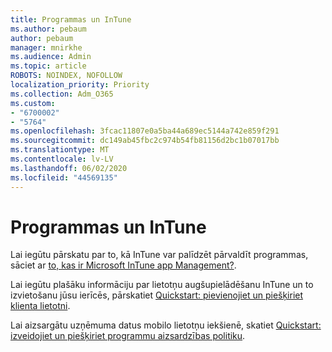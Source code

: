 ```yaml
---
title: Programmas un InTune
ms.author: pebaum
author: pebaum
manager: mnirkhe
ms.audience: Admin
ms.topic: article
ROBOTS: NOINDEX, NOFOLLOW
localization_priority: Priority
ms.collection: Adm_O365
ms.custom:
- "6700002"
- "5764"
ms.openlocfilehash: 3fcac11807e0a5ba44a689ec5144a742e859f291
ms.sourcegitcommit: dc149ab45fbc2c974b54fb81156d2bc1b07017bb
ms.translationtype: MT
ms.contentlocale: lv-LV
ms.lasthandoff: 06/02/2020
ms.locfileid: "44569135"
---
```

# <a name="apps-and-intune"></a>Programmas un InTune

Lai iegūtu pārskatu par to, kā InTune var palīdzēt pārvaldīt programmas, sāciet ar [to, kas ir Microsoft InTune app Management?](https://docs.microsoft.com/mem/intune/apps/app-management).

Lai iegūtu plašāku informāciju par lietotņu augšupielādēšanu InTune un to izvietošanu jūsu ierīcēs, pārskatiet [Quickstart: pievienojiet un piešķiriet klienta lietotni](https://docs.microsoft.com/mem/intune/apps/quickstart-add-assign-app).

Lai aizsargātu uzņēmuma datus mobilo lietotņu iekšienē, skatiet [Quickstart: izveidojiet un piešķiriet programmu aizsardzības politiku](https://docs.microsoft.com/mem/intune/apps/quickstart-create-assign-app-policy).